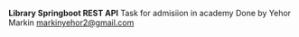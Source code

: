 **Library Springboot REST API**
Task for admisiion in academy
Done by Yehor Markin
markinyehor2@gmail.com

